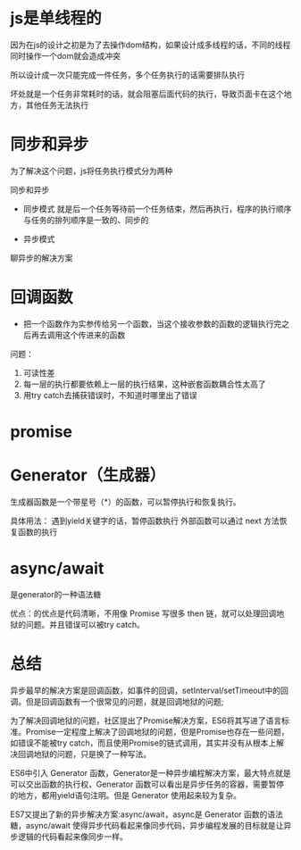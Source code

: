 # js是单线程的
因为在js的设计之初是为了去操作dom结构，如果设计成多线程的话，不同的线程同时操作一个dom就会造成冲突

所以设计成一次只能完成一件任务，多个任务执行的话需要排队执行

坏处就是一个任务非常耗时的话，就会阻塞后面代码的执行，导致页面卡在这个地方，其他任务无法执行

# 同步和异步

为了解决这个问题，js将任务执行模式分为两种

同步和异步

- 同步模式
就是后一个任务等待前一个任务结束，然后再执行，程序的执行顺序与任务的排列顺序是一致的、同步的

- 异步模式

聊异步的解决方案

# 回调函数

- 把一个函数作为实参传给另一个函数，当这个接收参数的函数的逻辑执行完之后再去调用这个传进来的函数

问题：
1. 可读性差
2. 每一层的执行都要依赖上一层的执行结果，这种嵌套函数耦合性太高了
3. 用try catch去捕获错误时，不知道时哪里出了错误


# promise


# Generator（生成器）


生成器函数是一个带星号（*）的函数，可以暂停执行和恢复执行。

具体用法： 遇到yield关键字的话，暂停函数执行
           外部函数可以通过 next 方法恢复函数的执行

# async/await

是generator的一种语法糖

优点：的优点是代码清晰，不用像 Promise 写很多 then 链，就可以处理回调地狱的问题。并且错误可以被try catch。


# 总结
异步最早的解决方案是回调函数，如事件的回调，setInterval/setTimeout中的回调。但是回调函数有一个很常见的问题，就是回调地狱的问题;

为了解决回调地狱的问题，社区提出了Promise解决方案，ES6将其写进了语言标准。Promise一定程度上解决了回调地狱的问题，但是Promise也存在一些问题，如错误不能被try catch，而且使用Promise的链式调用，其实并没有从根本上解决回调地狱的问题，只是换了一种写法。

ES6中引入 Generator 函数，Generator是一种异步编程解决方案，最大特点就是可以交出函数的执行权，Generator 函数可以看出是异步任务的容器，需要暂停的地方，都用yield语句注明。但是 Generator 使用起来较为复杂。

ES7又提出了新的异步解决方案:async/await，async是 Generator 函数的语法糖，async/await 使得异步代码看起来像同步代码，异步编程发展的目标就是让异步逻辑的代码看起来像同步一样。
